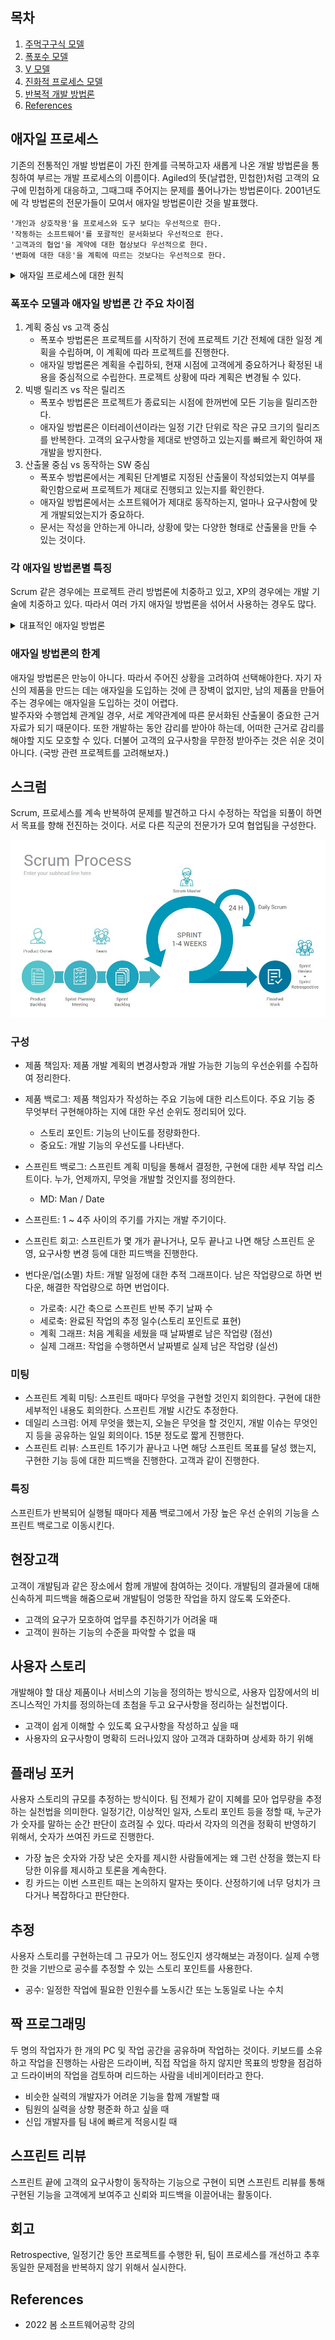 ## 목차

1. [주먹구구식 모델](#주먹구구식-모델)
2. [폭포수 모델](#폭포수-모델)
3. [V 모델](#v-모델)
4. [진화적 프로세스 모델](#진화적-프로세스-모델)
5. [반복적 개발 방법론](#반복적-개발-방법론)
6. [References](#references)

## 애자일 프로세스
기존의 전통적인 개발 방법론이 가진 한계를 극복하고자 새롭게 나온 개발 방법론을 통칭하여 부르는 개발 프로세스의 이름이다. Agiled의 뜻(날렵한, 민첩한)처럼 고객의 요구에 민첩하게 대응하고, 그때그때 주어지는 문제를 풀어나가는 방법론이다. 2001년도에 각 방법론의 전문가들이 모여서 애자일 방법론이란 것을 발표했다.

    '개인과 상호작용'을 프로세스와 도구 보다는 우선적으로 한다.
    '작동하는 소프트웨어'를 포괄적인 문서화보다 우선적으로 한다.
    '고객과의 협업'을 계약에 대한 협상보다 우선적으로 한다.
    '변화에 대한 대응'을 계획에 따르는 것보다는 우선적으로 한다.


<details><summary>애자일 프로세스에 대한 원칙</summary>

+ 우리의 우선적인 목표는 가치 있는 SW를 지속적으로 조기에 제공하는 것이다.
+ 우리는 개발 후반부의 요구사항 변화도 환영한다. 애자일 프로세스는 고객의 경쟁력을 위해서 변화를 수용한다.
+ 짧은 스케줄을 선호하여 동작 가능한 SW를 2주에서 2달 간격으로 제공을 한다.
+ 업무 담당자와 개발자는 매일 같이 프로젝트 기간 동안 일해야 한다.
+ 동기 부여된 사람들로 프로젝트 팀을 구성한다.
그들에게 적절한 환경과 자원을 지원해 주고 일을 잘 할 수 있도록 믿어 준다.
+ 가장 효과적인 의사소통 수단은 직접 만나서 의사소통하는 것이다.
+ 진척사항을 나타내는 중요한 척도는 작동 가능한 SW이다.
+ 애자일은 지속 가능한 개발을 촉진한다. 후원자, 개발자, 사용자는 일정한 속도를 지속적으로 유지해야 한다.
+ 뛰어난 기술과 좋은 설계에 대한 지속적인 관심은 기민성을 강화시킨다.
+ 단순함(꼭 필요하지 않은 것을 최대한 덜 개발하는 기술)은 필수이다.
+ 최고의 아키텍처, 요구사항, 설계는 자율적인 팀에서 나온다.
+ 정기적으로 팀이 어떻게 하면 보다 효과적이 될 수 있는지 조율하고 수정한다.

</details>

### 폭포수 모델과 애자일 방법론 간 주요 차이점
1. 계획 중심 vs 고객 중심
    + 폭포수 방법론은 프로젝트를 시작하기 전에 프로젝트 기간 전체에 대한 일정 계획을 수립하며, 이 계획에 따라 프로젝트를 진행한다.
    + 애자일 방법론은 계획을 수립하되, 현재 시점에 고객에게 중요하거나 확정된 내용을 중심적으로 수립한다. 프로젝트 상황에 따라 계획은 변경될 수 있다.
2. 빅뱅 릴리즈 vs 작은 릴리즈
    + 폭포수 방법론은 프로젝트가 종료되는 시점에 한꺼번에 모든 기능을 릴리즈한다.
    + 애자일 방법론은 이터레이션이라는 일정 기간 단위로 작은 규모 크기의 릴리즈를 반복한다. 고객의 요구사항을 제대로 반영하고 있는지를 빠르게 확인하여 재개발을 방지한다.
3. 산출물 중심 vs 동작하는 SW 중심
    + 폭포수 방법론에서는 계획된 단계별로 지정된 산출물이 작성되었는지 여부를 확인함으로써 프로젝트가 제대로 진행되고 있는지를 확인한다.
    + 애자일 방법론에서는 소프트웨어가 제대로 동작하는지, 얼마나 요구사함에 맞게 개발되었는지가 중요하다.
    + 문서는 작성을 안하는게 아니라, 상황에 맞는 다양한 형태로 산출물을 만들 수 있는 것이다.

### 각 애자일 방법론별 특징
Scrum 같은 경우에는 프로젝트 관리 방법론에 치중하고 있고, XP의 경우에는 개발 기술에 치중하고 있다. 따라서 여러 가지 애자일 방법론을 섞어서 사용하는 경우도 많다.

<details><summary>대표적인 애자일 방법론 </summary>

- 스크럼(Scrum) : 켄 슈와버/제프 서덜랜드
- 적응형 소프트웨어 개발 방법론(Adaptive Software Development, ASD) : 짐 하이스미스
- 기능 주도 개발방법론(Feature Driven Development, FDD) : 피터 코드/제프 드루카
- 동적 시스템 개발 방법론(Dynamic Systems Development Method, DSDM) : 데 인 포크너 외
- 크리스탈 패밀리(Crystal Family) : 앨리스테어 코번
- 익스트림 프로그래밍(eXtreme Programing, XP) : 켄트 벡/에릭 감마
- 린(Lean) 소프트웨어 개발방법론 : 메리 포펜딕/톰 포펜딕
- 애자일 UP(Agile Unified Process, AUP) : 스콧 앰블러

</details>

### 애자일 방법론의 한계
애자일 방법론은 만능이 아니다. 따라서 주어진 상황을 고려하여 선택해야한다. 자기 자신의 제품을 만드는 데는 애자일을 도입하는 것에 큰 장벽이 없지만, 남의 제품을 만들어 주는 경우에는 애자일을 도입하는 것이 어렵다. \
발주자와 수행업체 관계일 경우, 서로 계약관계에 따른 문서화된 산출물이 중요한 근거 자료가 되기 때문이다. 또한 개발하는 동안 감리를 받아야 하는데, 어떠한 근거로 감리를 해야할 지도 모호할 수 있다. 더불어 고객의 요구사항을 무한정 받아주는 것은 쉬운 것이 아니다. (국방 관련 프로젝트를 고려해보자.)

## 스크럼
Scrum, 프로세스를 계속 반복하여 문제를 발견하고 다시 수정하는 작업을 되풀이 하면서 목표를 향해 전진하는 것이다. 서로 다른 직군의 전문가가 모여 협업팀을 구성한다.

![](../image/agile/scrum.png)

### 구성
+ 제품 책임자: 제품 개발 계획의 변경사항과 개발 가능한 기능의 우선순위를 수집하여 정리한다.

+ 제품 백로그: 제품 책임자가 작성하는 주요 기능에 대한 리스트이다. 주요 기능 중 무엇부터 구현해야하는 지에 대한 우선 순위도 정리되어 있다.
    + 스토리 포인트: 기능의 난이도를 정량화한다.
    + 중요도: 개발 기능의 우선도를 나타낸다.

+ 스프린트 백로그: 스프린트 계획 미팅을 통해서 결정한, 구현에 대한 세부 작업 리스트이다. 누가, 언제까지, 무엇을 개발할 것인지를 정의한다.
    + MD: Man / Date

+ 스프린트: 1 ~ 4주 사이의 주기를 가지는 개발 주기이다.

+ 스프린트 회고: 스프린트가 몇 개가 끝나거나, 모두 끝나고 나면 해당 스프린트 운영, 요구사항 변경 등에 대한 피드백을 진행한다.

+ 번다운/업(소멸) 차트: 개발 일정에 대한 추적 그래프이다. 남은 작업량으로 하면 번다운, 해결한 작업량으로 하면 번업이다.
    + 가로축: 시간 축으로 스프린트 반복 주기 날짜 수
    + 세로축: 완료된 작업의 추정 일수(스토리 포인트로 표현)
    + 계획 그래프: 처음 계획을 세웠을 때 날짜별로 남은 작업량 (점선)
    + 실제 그래프: 작업을 수행하면서 날짜별로 실제 남은 작업량 (실선)

### 미팅 
+ 스프린트 계획 미팅: 스프린트 때마다 무엇을 구현할 것인지 회의한다. 구현에 대한 세부적인 내용도 회의한다. 스프린트 개발 시간도 추정한다.
+ 데일리 스크럼: 어제 무엇을 했는지, 오늘은 무엇을 할 것인지, 개발 이슈는 무엇인지 등을 공유하는 일일 회의이다. 15분 정도로 짧게 진행한다.
+ 스프린트 리뷰: 스프린트 1주기가 끝나고 나면 해당 스프린트 목표를 달성 했는지, 구현한 기능 등에 대한 피드백을 진행한다. 고객과 같이 진행한다.

### 특징
스프린트가 반복되어 실행될 때마다 제품 백로그에서 가장 높은 우선 순위의 기능을 스프린트 백로그로 이동시킨다.

## 현장고객
고객이 개발팀과 같은 장소에서 함께 개발에 참여하는 것이다. 개발팀의 결과물에 대해 신속하게 피드백을 해줌으로써 개발팀이 엉뚱한 작업을 하지 않도록 도와준다.

+ 고객의 요구가 모호하여 업무를 추진하기가 어려울 때
+ 고객이 원하는 기능의 수준을 파악할 수 없을 때

## 사용자 스토리
개발해야 할 대상 제품이나 서비스의 기능을 정의하는 방식으로, 사용자 입장에서의 비즈니스적인 가치를 정의하는데 초첨을 두고 요구사항을 정리하는 실천법이다. 

+ 고객이 쉽게 이해할 수 있도록 요구사항을 작성하고 싶을 때
+ 사용자의 요구사항이 명확히 드러나있지 않아 고객과 대화하며 상세화 하기 위해

## 플래닝 포커
사용자 스토리의 규모를 추정하는 방식이다. 팀 전체가 같이 지혜를 모아 업무량을 추정하는 실천법을 의미한다. 일정기간, 이상적인 일자, 스토리 포인트 등을 정할 때, 누군가가 숫자를 말하는 순간 판단이 흐려질 수 있다. 따라서 각자의 의견을 정확히 반영하기 위해서, 숫자가 쓰여진 카드로 진행한다.

+ 가장 높은 숫자와 가장 낮은 숫자를 제시한 사람들에게는 왜 그런 산정을 했는지 타당한 이유를 제시하고 토론을 계속한다.
+ 킹 카드는 이번 스프린트 때는 논의하지 말자는 뜻이다. 산정하기에 너무 덩치가 크다거나 복잡하다고 판단한다.

## 추정
사용자 스토리를 구현하는데 그 규모가 어느 정도인지 생각해보는 과정이다. 실제 수행한 것을 기반으로 공수를 추정할 수 있는 스토리 포인트를 사용한다.

+ 공수: 일정한 작업에 필요한 인원수를 노동시간 또는 노동일로 나눈 수치

## 짝 프로그래밍
두 명의 작업자가 한 개의 PC 및 작업 공간을 공유하며 작업하는 것이다. 키보드를 소유하고 작업을 진행하는 사람은 드라이버, 직접 작업을 하지 않지만 목표의 방향을 점검하고 드라이버의 작업을 검토하며 리드하는 사람을 네비게이터라고 한다.

+ 비슷한 실력의 개발자가 어려운 기능을 함께 개발할 때
+ 팀원의 실력을 상향 평준화 하고 싶을 때
+ 신입 개발자를 팀 내에 빠르게 적응시킬 때

## 스프린트 리뷰
스프린트 끝에 고객의 요구사항이 동작하는 기능으로 구현이 되면 스프린트 리뷰를 통해 구현된 기능을 고객에게 보여주고 신뢰와 피드백을 이끌어내는 활동이다.

## 회고
Retrospective, 일정기간 동안 프로젝트를 수행한 뒤, 팀이 프로세스를 개선하고 추후 동일한 문제점을 반복하지 않기 위해서 실시한다.

## References
* 2022 봄 소프트웨어공학 강의